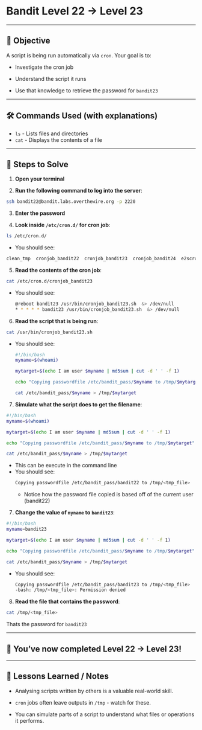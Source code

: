# Bandit Level 22 → Level 23

---

## 🎯 Objective

A script is being run automatically via `cron`. Your goal is to:

- Investigate the cron job

- Understand the script it runs

- Use that knowledge to retrieve the password for `bandit23`



---


## 🛠️ Commands Used (with explanations)

- `ls` - Lists files and directories
- `cat` - Displays the contents of a file
  
---

## 🚀 Steps to Solve
1. **Open your terminal**

2. **Run the following command to log into the server**:

```bash
ssh bandit22@bandit.labs.overthewire.org -p 2220
```

3. **Enter the password**

4. **Look inside `/etc/cron.d/` for cron job**:
```bash
ls /etc/cron.d/
```
  - You should see:
```bash
clean_tmp  cronjob_bandit22  cronjob_bandit23  cronjob_bandit24  e2scrub_all  otw-tmp-dir  sysstat
```

5. **Read the contents of the cron job**:
```bash
cat /etc/cron.d/cronjob_bandit23
```
  - You should see:
    ```bash
    @reboot bandit23 /usr/bin/cronjob_bandit23.sh  &> /dev/null
    * * * * * bandit23 /usr/bin/cronjob_bandit23.sh  &> /dev/null
    ```
    
6. **Read the script that is being run**:
```bash
cat /usr/bin/cronjob_bandit23.sh
```
  - You should see:
       ```bash
       #!/bin/bash
       myname=$(whoami)

       mytarget=$(echo I am user $myname | md5sum | cut -d ' ' -f 1)

       echo "Copying passwordfile /etc/bandit_pass/$myname to /tmp/$mytarget"

       cat /etc/bandit_pass/$myname > /tmp/$mytarget
       ```
7. **Simulate what the script does to get the filename**:
```bash
#!/bin/bash
myname=$(whoami)

mytarget=$(echo I am user $myname | md5sum | cut -d ' ' -f 1)

echo "Copying passwordfile /etc/bandit_pass/$myname to /tmp/$mytarget"

cat /etc/bandit_pass/$myname > /tmp/$mytarget
```
  - This can be execute in the command line
  - You should see:
    ```bash
    Copying passwordfile /etc/bandit_pass/bandit22 to /tmp/<tmp_file>
    ```
      - Notice how the password file copied is based off of the current user (bandit22)
    
7. **Change the value of `myname` to `bandit23`**:
```bash
#!/bin/bash
myname=bandit23

mytarget=$(echo I am user $myname | md5sum | cut -d ' ' -f 1)

echo "Copying passwordfile /etc/bandit_pass/$myname to /tmp/$mytarget"

cat /etc/bandit_pass/$myname > /tmp/$mytarget
```
  - You should see:
    ```bash
    Copying passwordfile /etc/bandit_pass/bandit23 to /tmp/<tmp_file>
    -bash: /tmp/<tmp_file>: Permission denied
    ```

8. **Read the file that contains the password**:
```bash
cat /tmp/<tmp_file>
 ```

Thats the password for `bandit23`

---

## 🎉 You’ve now completed Level 22 → Level 23!


---

## 🧠 Lessons Learned / Notes
- Analysing scripts written by others is a valuable real-world skill.

- `cron` jobs often leave outputs in `/tmp` - watch for these.

- You can simulate parts of a script to understand what files or operations it performs.

